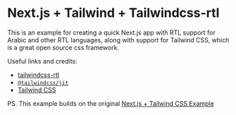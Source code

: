 # Next.js + Tailwind + Tailwindcss-rtl

This is an example for creating a quick Next.js app with RTL support for Arabic and other RTL languages, along with support for Tailwind CSS, which is a great open source css framework.

Useful links and credits:

- [tailwindcss-rtl](https://github.com/20lives/tailwindcss-rtl)
- [`@tailwindcss/jit`](https://github.com/tailwindlabs/tailwindcss-jit)
- [Tailwind CSS](https://tailwindcss.com/)

PS. This example builds on the original [Next.js + Tailwind CSS Example](https://github.com/vercel/next.js/tree/canary/examples/with-tailwindcss)

